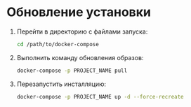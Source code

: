 # Обновление установки

1. Перейти в директорию с файлами запуска:

    ```bash linenums="1"
    cd /path/to/docker-compose
    ```

2. Выполнить команду обновления образов:


    ```bash linenums="1"
    docker-compose -p PROJECT_NAME pull
    ```

3. Перезапустить инсталляцию:

    ```bash linenums="1"
    docker-compose -p PROJECT_NAME up -d --force-recreate
    ```